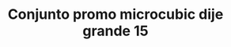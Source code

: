 ---
title: Conjunto promo microcubic dije grande 15
date: 
draft: false

# descripcion
description : Conjunto de cadena y dije con microcubic. Largo de cadena 40, 45 o 50 cm a elección

materials: Plata 925

color: 

dimensions: 

code: 06-26-0733

type: "Conjuntos"

categories: []

price: $6.180,00

price_eftvo: $5.250,00

# Images
# first image will be shown in the product page
images:
  # - image: "images/path_to_image"
  # La ubicacion de las imagenes es imagenes/Conjuntos/Conjuntos.Cadena y Dije/06-26-0733-conjunto-promo-microcubic-dije-grande-15
  - image: "./images/conjuntos/cadena_y_dije/06-26-0733-conjunto-promo-microcubic-dije-grande-15.jpg"
---